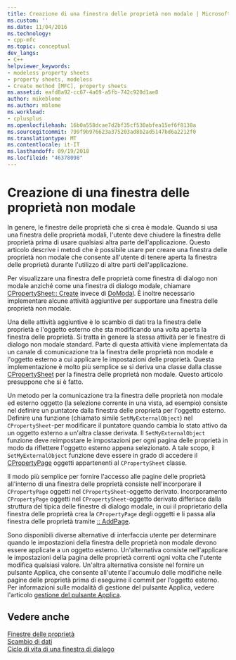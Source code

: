 ```yaml
---
title: Creazione di una finestra delle proprietà non modale | Microsoft Docs
ms.custom: ''
ms.date: 11/04/2016
ms.technology:
- cpp-mfc
ms.topic: conceptual
dev_langs:
- C++
helpviewer_keywords:
- modeless property sheets
- property sheets, modeless
- Create method [MFC], property sheets
ms.assetid: eafd8a92-cc67-4a69-a5fb-742c920d1ae8
author: mikeblome
ms.author: mblome
ms.workload:
- cplusplus
ms.openlocfilehash: 16b0a558dcae7d2bf35cf530abfea15ef6f8138a
ms.sourcegitcommit: 799f9b976623a375203ad8b2ad5147bd6a2212f0
ms.translationtype: MT
ms.contentlocale: it-IT
ms.lasthandoff: 09/19/2018
ms.locfileid: "46378098"
---
```

# <a name="creating-a-modeless-property-sheet"></a>Creazione di una finestra delle proprietà non modale

In genere, le finestre delle proprietà che si crea è modale. Quando si usa una finestra delle proprietà modali, l'utente deve chiudere la finestra delle proprietà prima di usare qualsiasi altra parte dell'applicazione. Questo articolo descrive i metodi che è possibile usare per creare una finestra delle proprietà non modale che consente all'utente di tenere aperta la finestra delle proprietà durante l'utilizzo di altre parti dell'applicazione.

Per visualizzare una finestra delle proprietà come finestra di dialogo non modale anziché come una finestra di dialogo modale, chiamare [CPropertySheet:: Create](../mfc/reference/cpropertysheet-class.md#create) invece di [DoModal](../mfc/reference/cpropertysheet-class.md#domodal). È inoltre necessario implementare alcune attività aggiuntive per supportare una finestra delle proprietà non modale.

Una delle attività aggiuntive è lo scambio di dati tra la finestra delle proprietà e l'oggetto esterno che sta modificando una volta aperta la finestra delle proprietà. Si tratta in genere la stessa attività per le finestre di dialogo non modale standard. Parte di questa attività viene implementata da un canale di comunicazione tra la finestra delle proprietà non modale e l'oggetto esterno a cui applicare le impostazioni delle proprietà. Questa implementazione è molto più semplice se si deriva una classe dalla classe [CPropertySheet](../mfc/reference/cpropertysheet-class.md) per la finestra delle proprietà non modale. Questo articolo presuppone che si è fatto.

Un metodo per la comunicazione tra la finestra delle proprietà non modale ed esterno oggetto (la selezione corrente in una vista, ad esempio) consiste nel definire un puntatore dalla finestra delle proprietà per l'oggetto esterno. Definire una funzione (chiamato simile `SetMyExternalObject`) nel `CPropertySheet`-per modificare il puntatore quando cambia lo stato attivo da un oggetto esterno a un'altra classe derivata. Il `SetMyExternalObject` funzione deve reimpostare le impostazioni per ogni pagina delle proprietà in modo da riflettere l'oggetto esterno appena selezionato. A tale scopo, il `SetMyExternalObject` funzione deve essere in grado di accedere il [CPropertyPage](../mfc/reference/cpropertypage-class.md) oggetti appartenenti al `CPropertySheet` classe.

Il modo più semplice per fornire l'accesso alle pagine delle proprietà all'interno di una finestra delle proprietà consiste nell'incorporare il `CPropertyPage` oggetti nel `CPropertySheet`-oggetto derivato. Incorporamento `CPropertyPage` oggetti nel `CPropertySheet`-oggetto derivato differisce dalla struttura del tipica delle finestre di dialogo modale, in cui il proprietario della finestra delle proprietà crea la `CPropertyPage` degli oggetti e li passa alla finestra delle proprietà tramite [ :: AddPage](../mfc/reference/cpropertysheet-class.md#addpage).

Sono disponibili diverse alternative di interfaccia utente per determinare quando le impostazioni della finestra delle proprietà non modale devono essere applicate a un oggetto esterno. Un'alternativa consiste nell'applicare le impostazioni della pagina delle proprietà correnti ogni volta che l'utente modifica qualsiasi valore. Un'altra alternativa consiste nel fornire un pulsante Applica, che consente all'utente l'accumulo delle modifiche nelle pagine delle proprietà prima di eseguirne il commit per l'oggetto esterno. Per informazioni sulle modalità di gestione del pulsante Applica, vedere l'articolo [gestione del pulsante Applica](../mfc/handling-the-apply-button.md).

## <a name="see-also"></a>Vedere anche

[Finestre delle proprietà](../mfc/property-sheets-mfc.md)<br/>
[Scambio di dati](../mfc/exchanging-data.md)<br/>
[Ciclo di vita di una finestra di dialogo](../mfc/life-cycle-of-a-dialog-box.md)


